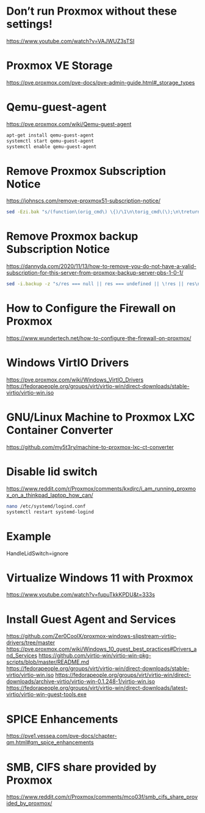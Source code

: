 # Don’t run Proxmox without these settings!
https://www.youtube.com/watch?v=VAJWUZ3sTSI

# Proxmox VE Storage
https://pve.proxmox.com/pve-docs/pve-admin-guide.html#_storage_types

# Qemu-guest-agent
https://pve.proxmox.com/wiki/Qemu-guest-agent

```bash
apt-get install qemu-guest-agent
systemctl start qemu-guest-agent
systemctl enable qemu-guest-agent
```

# Remove Proxmox Subscription Notice
https://johnscs.com/remove-proxmox51-subscription-notice/

```bash
sed -Ezi.bak "s/(function\(orig_cmd\) \{)/\1\n\torig_cmd\(\);\n\treturn;/g" /usr/share/javascript/proxmox-widget-toolkit/proxmoxlib.js && systemctl restart pveproxy.service
```

# Remove Proxmox backup Subscription Notice
https://dannyda.com/2020/11/13/how-to-remove-you-do-not-have-a-valid-subscription-for-this-server-from-proxmox-backup-server-pbs-1-0-1/

```bash
sed -i.backup -z "s/res === null || res === undefined || \!res || res\n\t\t\t.data.status.toLowerCase() \!== 'active'/false/g" /usr/share/javascript/proxmox-widget-toolkit/proxmoxlib.js && systemctl restart proxmox-backup-proxy
```

# How to Configure the Firewall on Proxmox
https://www.wundertech.net/how-to-configure-the-firewall-on-proxmox/

# Windows VirtIO Drivers
https://pve.proxmox.com/wiki/Windows_VirtIO_Drivers
https://fedorapeople.org/groups/virt/virtio-win/direct-downloads/stable-virtio/virtio-win.iso

# GNU/Linux Machine to Proxmox LXC Container Converter
https://github.com/my5t3ry/machine-to-proxmox-lxc-ct-converter

# Disable lid switch
https://www.reddit.com/r/Proxmox/comments/kxdjrc/i_am_running_proxmox_on_a_thinkpad_laptop_how_can/

```bash
nano /etc/systemd/logind.conf
systemctl restart systemd-logind
```

# Example
HandleLidSwitch=ignore

# Virtualize Windows 11 with Proxmox
https://www.youtube.com/watch?v=fupuTkkKPDU&t=333s

# Install Guest Agent and Services
https://github.com/Zer0CoolX/proxmox-windows-slipstream-virtio-drivers/tree/master
https://pve.proxmox.com/wiki/Windows_10_guest_best_practices#Drivers_and_Services
https://github.com/virtio-win/virtio-win-pkg-scripts/blob/master/README.md
https://fedorapeople.org/groups/virt/virtio-win/direct-downloads/stable-virtio/virtio-win.iso
https://fedorapeople.org/groups/virt/virtio-win/direct-downloads/archive-virtio/virtio-win-0.1.248-1/virtio-win.iso
https://fedorapeople.org/groups/virt/virtio-win/direct-downloads/latest-virtio/virtio-win-guest-tools.exe

# SPICE Enhancements 
https://pve1.vessea.com/pve-docs/chapter-qm.html#qm_spice_enhancements

# SMB, CIFS share provided by Proxmox
https://www.reddit.com/r/Proxmox/comments/mco03f/smb_cifs_share_provided_by_proxmox/
